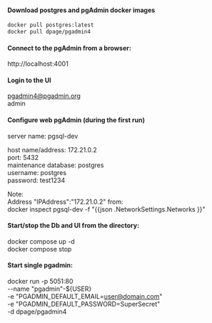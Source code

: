 #### Download postgres and pgAdmin docker images
```bash
docker pull postgres:latest  
docker pull dpage/pgadmin4  
```

#### Connect to the pgAdmin from a browser:
http://localhost:4001  

#### Login to the UI
pgadmin4@pgadmin.org  
admin  

#### Configure web pgAdmin (during the first run)  
server name:        pgsql-dev  

host name/address:  172.21.0.2  
port:               5432  
maintenance database: postgres  
username:           postgres  
password:           test1234

Note:  
Address "IPAddress":"172.21.0.2" from:  
docker inspect pgsql-dev -f "{{json .NetworkSettings.Networks }}"  

#### Start/stop the Db and UI from the directory:
docker compose up -d  
docker compose stop  


#### Start single pgadmin:
docker run -p 5051:80 \
    --name "pgadmin"-${USER} \
    -e "PGADMIN_DEFAULT_EMAIL=user@domain.com" \
    -e "PGADMIN_DEFAULT_PASSWORD=SuperSecret" \
    -d dpage/pgadmin4



